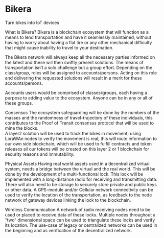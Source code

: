 # Bikera
Turn bikes into IoT devices

What is Bikera? 
Bikera is a blockchain ecosystem that will function as a means to lend transportation and have it seamlessly maintained,
without having to worry about having a flat tire or any other mechanical difficulty that might cause inability to travel to your destination.

The Bikera network will always keep all the necessary parties informed on the latest and these will then swiftly present solutions. 
The means of transportation isn’t a solo challenge but a group effort. Depending on the class/group, roles will be assigned to accounts/persons. 
Acting on this role and delivering the requested solutions will result in a merit for these accounts/persons.

Accounts 
users would be comprised of classes/groups, each having a purpose to adding value to the ecosystem. Anyone can be in any or all of these groups. 

Consensus 
The ecosystem safeguarding will be done by the numbers of the masses and the randomness of travel-trajectory of these individuals,
this contributes to the Proof of Transit consensus protocol that will be used to mine the blocks.  
A layer2 solution will be used to track the bikes in movement; using LoraWAn nodes to verify the movement is real, 
this will route information to our own side blockchain, which will be used to fulfill contracts and token releases 
all our tokens will be created on this layer 2 or 1 blockchain for security reasons and immutability.  

Physical Assets 
Having real world assets used in a decentralized virtual system, needs a bridge between the virtual and the real world. 
This will be done by the development of a multi-functional lock. This lock will be implemented with a long-distance radio for receiving and transmitting data. 
There will also need to be storage to securely store private and public keys or other data. 
A GPS-module and/or Cellular network connectivity can be used to verify the location of the transportation, 
as feedback to the node network of gateway devices linking the lock to the blockchain. 

Wireless Communication 
A network of radio receiving nodes need to be used or placed to receive data of these locks. 
Multiple nodes throughout a “two” dimensional space can be used to triangulate these locks and verify its location. 
The use-case of legacy or centralized networks can be used in the beginning and as verification of the decentralized network.
